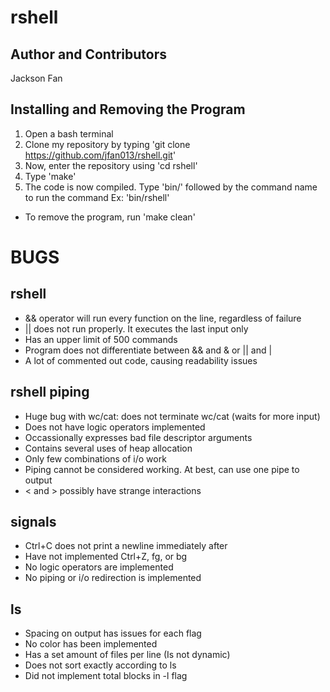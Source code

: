 rshell
======

Author and Contributors
---------
Jackson Fan


Installing and Removing the Program
----------

1. Open a bash terminal
2. Clone my repository by typing 
'git clone https://github.com/jfan013/rshell.git'
3. Now, enter the repository using 'cd rshell'
4. Type 'make'
5. The code is now compiled. Type 'bin/' followed by the command name
to run the command Ex: 'bin/rshell'

* To remove the program, run 'make clean'

BUGS
===

rshell
-----

* && operator will run every function on the line, regardless of failure
* || does not run properly. It executes the last input only 
* Has an upper limit of 500 commands
* Program does not differentiate between && and & or || and |
* A lot of commented out code, causing readability issues


rshell piping
----
* Huge bug with wc/cat: does not terminate wc/cat (waits for more input)
* Does not have logic operators implemented
* Occassionally expresses bad file descriptor arguments
* Contains several uses of heap allocation
* Only few combinations of i/o work
* Piping cannot be considered working. At best, can use one pipe to output
* < and > possibly have strange interactions
 
signals
---

* Ctrl+C does not print a newline immediately after
* Have not implemented Ctrl+Z, fg, or bg
* No logic operators are implemented
* No piping or i/o redirection is implemented

ls
---

* Spacing on output has issues for each flag
* No color has been implemented
* Has a set amount of files per line (Is not dynamic)
* Does not sort exactly according to ls
* Did not implement total blocks in -l flag



